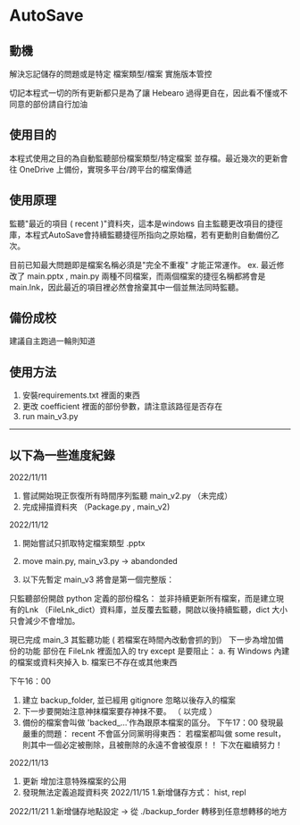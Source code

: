 # AutoSave

## 動機
解決忘記儲存的問題或是特定 檔案類型/檔案 實施版本管控

切記本程式一切的所有更新都只是為了讓 Hebearo 過得更自在，因此看不懂或不同意的部份請自行加油

## 使用目的
本程式使用之目的為自動監聽部份檔案類型/特定檔案 並存檔。最近幾次的更新會往 OneDrive 上備份，實現多平台/跨平台的檔案傳遞
## 使用原理

監聽"最近的項目 ( recent )"資料夾，這本是windows 自主監聽更改項目的捷徑庫，本程式AutoSave會持續監聽捷徑所指向之原始檔，若有更動則自動備份乙次。

目前已知最大問題即是檔案名稱必須是"完全不重複" 才能正常運作。
ex.
最近修改了 main.pptx , main.py 兩種不同檔案，而兩個檔案的捷徑名稱都將會是 main.lnk，因此最近的項目裡必然會捨棄其中一個並無法同時監聽。

## 備份成校
建議自主跑過一輪則知道

## 使用方法

1. 安裝requirements.txt 裡面的東西
2. 更改 coefficient 裡面的部份參數，請注意該路徑是否存在
3. run main_v3.py



------
## 以下為一些進度紀錄
2022/11/11
1. 嘗試開始現正恢復所有時間序列監聽 main_v2.py （未完成）
2. 完成掃描資料夾 （Package.py , main_v2)


2022/11/12
1. 開始嘗試只抓取特定檔案類型 .pptx
2. move main.py, main_v3.py -> abandonded

3. 以下先暫定 main_v3 將會是第一個完整版：

只監聽部份開啟 python 定義的部份檔名：
並非持續更新所有檔案，而是建立現有的Lnk （FileLnk_dict）資料庫，並反覆去監聽，開啟以後持續監聽，dict 大小只會減少不會增加。

現已完成 main_3 其監聽功能 ( 若檔案在時間內改動會抓的到）
下一步為增加備份的功能
部份在 FileLnk 裡面加入的 try except 是要阻止：
    a. 有 Windows 內建的檔案或資料夾掉入
    b. 檔案已不存在或其他東西

下午16：00
1. 建立 backup_folder, 並已經用 gitignore 忽略以後存入的檔案
2. 下一步要開始注意神抹檔案要存神抹不要。 （ 以完成 ）
3. 備份的檔案會叫做 'backed_...'作為跟原本檔案的區分。
下午17：00
發現最嚴重的問題：
 recent 不會區分同黨明得東西： 若檔案都叫做 some result，則其中一個必定被刪除，且被刪除的永遠不會被復原！！
下次在繼續努力！

2022/11/13
1. 更新 增加注意特殊檔案的公用
2. 發現無法定義追蹤資料夾
2022/11/15
1.新增儲存方式： hist, repl

2022/11/21
1.新增儲存地點設定 -> 從 ./backup_forder 轉移到任意想轉移的地方
